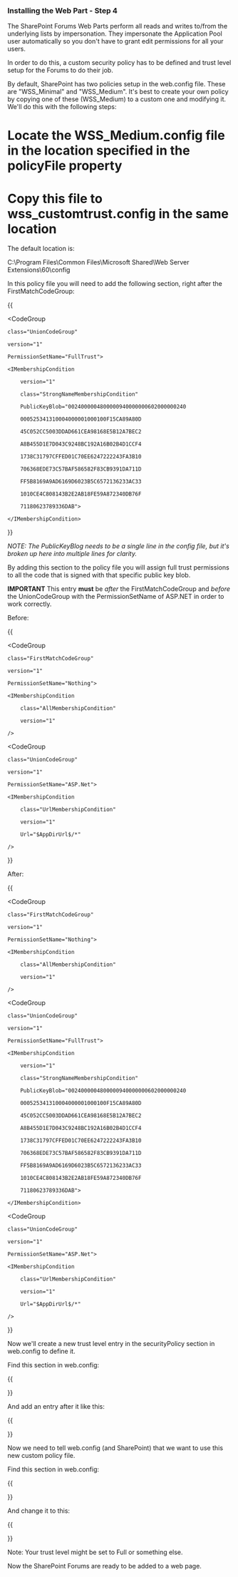 ### Installing the Web Part - Step 4

The SharePoint Forums Web Parts perform all reads and writes to/from the underlying lists by impersonation. They impersonate the Application Pool user automatically so you don't have to grant edit permissions for all your users.

In order to do this, a custom security policy has to be defined and trust level setup for the Forums to do their job.

By default, SharePoint has two policies setup in the web.config file. These are "WSS_Minimal" and "WSS_Medium". It's best to create your own policy by copying one of these (WSS_Medium) to a custom one and modifying it. We'll do this with the following steps:

# Locate the WSS_Medium.config file in the location specified in the policyFile property
# Copy this file to wss_customtrust.config in the same location

The default location is:
C:\Program Files\Common Files\Microsoft Shared\Web Server Extensions\60\config

In this policy file you will need to add the following section, right after the FirstMatchCodeGroup: 

{{
<CodeGroup 
	class="UnionCodeGroup" 
	version="1" 
	PermissionSetName="FullTrust">
	<IMembershipCondition 
		version="1" 
		class="StrongNameMembershipCondition" 
		PublicKeyBlob="0024000004800000940000000602000000240
		000525341310004000001000100F15CA89A80D
		45C052CC5003DDAD661CEA98168E5B12A7BEC2
		A8B455D1E7D043C9248BC192A16B02B4D1CCF4
		1738C31797CFFED01C70EE6247222243FA3B10
		706368EDE73C57BAF586582F83CB9391DA711D
		FF5B8169A9AD6169D6023B5C6572136233AC33
		1010CE4C808143B2E2AB18FE59A872340DB76F
		71180623789336DAB">
	</IMembershipCondition>
</CodeGroup>
}}

_NOTE: The PublicKeyBlog needs to be a single line in the config file, but it's broken up here into multiple lines for clarity._

By adding this section to the policy file you will assign full trust permissions to all the code that is signed with that specific public key blob. 

**IMPORTANT** This entry **must** be _after_ the FirstMatchCodeGroup and _before_ the UnionCodeGroup with the PermissionSetName of ASP.NET in order to work correctly.

Before:
{{
<CodeGroup 
	class="FirstMatchCodeGroup" 
	version="1"
	PermissionSetName="Nothing">
	<IMembershipCondition 
		class="AllMembershipCondition"
		version="1"
	/>

<CodeGroup 
	class="UnionCodeGroup"
	version="1"
	PermissionSetName="ASP.Net">
	<IMembershipCondition 
		class="UrlMembershipCondition"
		version="1"
		Url="$AppDirUrl$/*"
	/>
}}

After:
{{
<CodeGroup 
	class="FirstMatchCodeGroup" 
	version="1"
	PermissionSetName="Nothing">
	<IMembershipCondition 
		class="AllMembershipCondition"
		version="1"
	/>

<CodeGroup 
	class="UnionCodeGroup" 
	version="1" 
	PermissionSetName="FullTrust">
	<IMembershipCondition 
		version="1" 
		class="StrongNameMembershipCondition" 
		PublicKeyBlob="0024000004800000940000000602000000240
		000525341310004000001000100F15CA89A80D
		45C052CC5003DDAD661CEA98168E5B12A7BEC2
		A8B455D1E7D043C9248BC192A16B02B4D1CCF4
		1738C31797CFFED01C70EE6247222243FA3B10
		706368EDE73C57BAF586582F83CB9391DA711D
		FF5B8169A9AD6169D6023B5C6572136233AC33
		1010CE4C808143B2E2AB18FE59A872340DB76F
		71180623789336DAB">
	</IMembershipCondition>
</CodeGroup>

<CodeGroup 
	class="UnionCodeGroup"
	version="1"
	PermissionSetName="ASP.Net">
	<IMembershipCondition 
		class="UrlMembershipCondition"
		version="1"
		Url="$AppDirUrl$/*"
	/>
}}

Now we'll create a new trust level entry in the securityPolicy section in web.config to define it. 

Find this section in web.config:
{{
<trustLevel name="WSS_Minimal" policyFile="C:\Program Files\Common Files\Microsoft Shared\Web Server Extensions\60\config\wss_minimaltrust.config" /> 
}}

And add an entry after it like this:
{{
<trustLevel name="WSS_Custom" policyFile="C:\Program Files\Common Files\Microsoft Shared\Web Server Extensions\60\config\wss_customtrust.config" /> 
}}

Now we need to tell web.config (and SharePoint) that we want to use this new custom policy file.

Find this section in web.config:
{{
<trust level="WSS_Minimal" originUrl="" />
}}

And change it to this:
{{
<trust level="WSS_Custom" originUrl="" />
}}

Note: Your trust level might be set to Full or something else.

Now the SharePoint Forums are ready to be added to a web page.